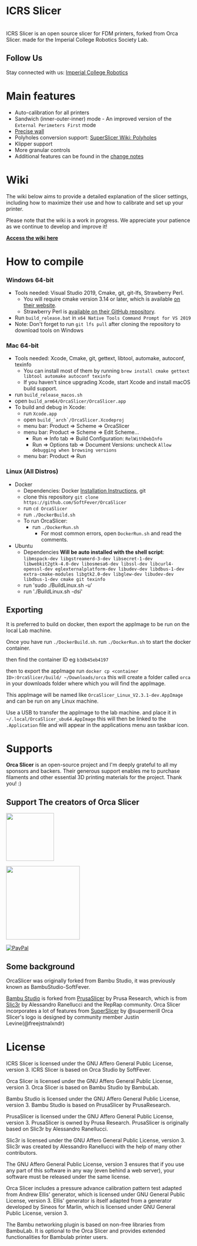 # ICRS Slicer

<br>ICRS Slicer is an open source slicer for FDM printers, forked from Orca Slicer. made for the Imperial College Robotics Society Lab.

## Follow Us

Stay connected with us:
[Imperial College Robotics](https://linktr.ee/icrobotics)

# Main features

- Auto-calibration for all printers
- Sandwich (inner-outer-inner) mode - An improved version of the `External Perimeters First` mode
- [Precise wall](https://github.com/SoftFever/OrcaSlicer/wiki/Precise-wall)
- Polyholes conversion support: [SuperSlicer Wiki: Polyholes](https://github.com/supermerill/SuperSlicer/wiki/Polyholes)
- Klipper support
- More granular controls
- Additional features can be found in the [change notes](https://github.com/SoftFever/OrcaSlicer/releases/)

# Wiki

The wiki below aims to provide a detailed explanation of the slicer settings, including how to maximize their use and how to calibrate and set up your printer.

Please note that the wiki is a work in progress. We appreciate your patience as we continue to develop and improve it!

**[Access the wiki here](https://github.com/SoftFever/OrcaSlicer/wiki)**

# How to compile

### Windows 64-bit

- Tools needed: Visual Studio 2019, Cmake, git, git-lfs, Strawberry Perl.
  - You will require cmake version 3.14 or later, which is available [on their website](https://cmake.org/download/).
  - Strawberry Perl is [available on their GitHub repository](https://github.com/StrawberryPerl/Perl-Dist-Strawberry/releases/).
- Run `build_release.bat` in `x64 Native Tools Command Prompt for VS 2019`
- Note: Don't forget to run `git lfs pull` after cloning the repository to download tools on Windows

### Mac 64-bit

- Tools needed: Xcode, Cmake, git, gettext, libtool, automake, autoconf, texinfo
  - You can install most of them by running `brew install cmake gettext libtool automake autoconf texinfo`
  - If you haven't since upgrading Xcode, start Xcode and install macOS build support.
- run `build_release_macos.sh`
- open `build_arm64/OrcaSlicer/OrcaSlicer.app`
- To build and debug in Xcode:
  - run `Xcode.app`
  - open `` build_`arch`/OrcaSlicer.Xcodeproj ``
  - menu bar: Product => Scheme => OrcaSlicer
  - menu bar: Product => Scheme => Edit Scheme...
    - Run => Info tab => Build Configuration: `RelWithDebInfo`
    - Run => Options tab => Document Versions: uncheck `Allow debugging when browsing versions`
  - menu bar: Product => Run

### Linux (All Distros)

- Docker
  - Dependencies: Docker [Installation Instructions](https://www.docker.com/get-started/), git
  - clone this repository `git clone https://github.com/SoftFever/OrcaSlicer`
  - run `cd OrcaSlicer`
  - run `./DockerBuild.sh`
  - To run OrcaSlicer:
    - run `./DockerRun.sh`
      - For most common errors, open `DockerRun.sh` and read the comments.
- Ubuntu
  - Dependencies **Will be auto installed with the shell script**: `libmspack-dev libgstreamerd-3-dev libsecret-1-dev libwebkit2gtk-4.0-dev libosmesa6-dev libssl-dev libcurl4-openssl-dev eglexternalplatform-dev libudev-dev libdbus-1-dev extra-cmake-modules libgtk2.0-dev libglew-dev libudev-dev libdbus-1-dev cmake git texinfo`
  - run 'sudo ./BuildLinux.sh -u'
  - run './BuildLinux.sh -dsi'

## Exporting

It is preferred to build on docker, then export the appImage to be run on the local Lab machine.

Once you have run `./DockerBuild.sh`. run `./DockerRun.sh` to start the docker container.

then find the container ID eg `b3db45eb4197`

then to export the appImage run `docker cp <container ID>:OrcaSlicer/build/ ~/Downloads/orca` this will create a folder called `orca` in your downloads folder where which you will find the appImage.

This appImage will be named like `OrcaSlicer_Linux_V2.3.1-dev.AppImage` and can be run on any Linux machine.

Use a USB to transfer the appImage to the lab machine. and place it in `~/.local/OrcaSlicer_ubu64.AppImage` this will then be linked to the `.Application` file and will appear in the applications menu asn taskbar icon.

# Supports

**Orca Slicer** is an open-source project and I'm deeply grateful to all my sponsors and backers.
Their generous support enables me to purchase filaments and other essential 3D printing materials for the project.
Thank you! :)

## Support The creators of Orca Slicer

<a href="https://github.com/sponsors/SoftFever"><img src="https://img.shields.io/static/v1?label=Sponsor&message=%E2%9D%A4&logo=GitHub&color=%23fe8e86" width="130"></a>

<a href="https://ko-fi.com/G2G5IP3CP"><img src="https://ko-fi.com/img/githubbutton_sm.svg" width="200"></a>

[![PayPal](https://img.shields.io/badge/PayPal-00457C?style=for-the-badge&logo=paypal&logoColor=white)](https://paypal.me/softfever3d)

## Some background

OrcaSlicer was originally forked from Bambu Studio, it was previously known as BambuStudio-SoftFever.

[Bambu Studio](https://github.com/bambulab/BambuStudio) is forked from [PrusaSlicer](https://github.com/prusa3d/PrusaSlicer) by Prusa Research, which is from [Slic3r](https://github.com/Slic3r/Slic3r) by Alessandro Ranellucci and the RepRap community.
Orca Slicer incorporates a lot of features from [SuperSlicer](https://github.com/supermerill/SuperSlicer) by @supermerill
Orca Slicer's logo is designed by community member Justin Levine(@freejstnalxndr)

# License

ICRS Slicer is licensed under the GNU Affero General Public License, version 3. ICRS Slicer is based on Orca Studio by SoftFever.

Orca Slicer is licensed under the GNU Affero General Public License, version 3. Orca Slicer is based on Bambu Studio by BambuLab.

Bambu Studio is licensed under the GNU Affero General Public License, version 3. Bambu Studio is based on PrusaSlicer by PrusaResearch.

PrusaSlicer is licensed under the GNU Affero General Public License, version 3. PrusaSlicer is owned by Prusa Research. PrusaSlicer is originally based on Slic3r by Alessandro Ranellucci.

Slic3r is licensed under the GNU Affero General Public License, version 3. Slic3r was created by Alessandro Ranellucci with the help of many other contributors.

The GNU Affero General Public License, version 3 ensures that if you use any part of this software in any way (even behind a web server), your software must be released under the same license.

Orca Slicer includes a pressure advance calibration pattern test adapted from Andrew Ellis' generator, which is licensed under GNU General Public License, version 3. Ellis' generator is itself adapted from a generator developed by Sineos for Marlin, which is licensed under GNU General Public License, version 3.

The Bambu networking plugin is based on non-free libraries from BambuLab. It is optional to the Orca Slicer and provides extended functionalities for Bambulab printer users.
